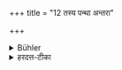 +++
title = "12 तस्य पन्था अन्तरा"

+++

<details><summary>Bühler</summary>

12. The path for him when he goes to a village, is the space between the tracks (of the wheels).
</details>

<details><summary>हरदत्त-टीका</summary>

## सूत्रम्
तस्य पन्था अन्तरा वर्मनी ॥ १२॥  
### टिप्पनी
तस्य ग्रामं प्रविशतः वर्त्मनी अन्तरा शकटादेर्वत्मनोर्मध्ये पन्था वेदितव्यः । अपर आह- यत्र रथ्यादावुभयोः पार्श्वयोर्वर्त्मनी भवतः तत्र तयोर्मध्येन सूकरादिपथेन सञ्चरेदिति ॥ १२ ॥
</details>
